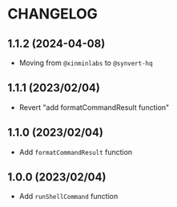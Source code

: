 # CHANGELOG

## 1.1.2 (2024-04-08)

* Moving from `@xinminlabs` to `@synvert-hq`

## 1.1.1 (2023/02/04)

* Revert "add formatCommandResult function"

## 1.1.0 (2023/02/04)

* Add `formatCommandResult` function

## 1.0.0 (2023/02/04)

* Add `runShellCommand` function

